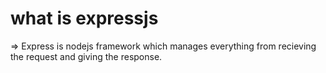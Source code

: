 # what is expressjs
=> Express is nodejs framework which manages everything from recieving the request and giving the response.

